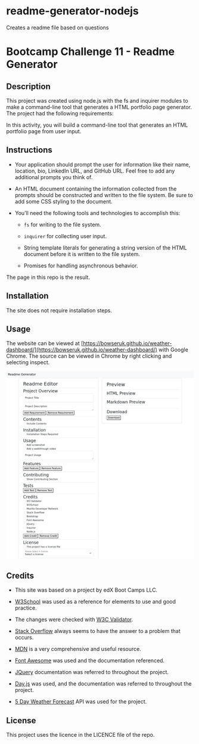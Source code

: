 # readme-generator-nodejs
Creates a readme file based on questions

# Bootcamp Challenge 11 - Readme Generator

## Description 

This project was created using node.js with the fs and inquirer modules to make a command-line tool that generates a HTML portfolio page generator. The project had the following requirements:

In this activity, you will build a command-line tool that generates an HTML portfolio page from user input.

## Instructions

* Your application should prompt the user for information like their name, location, bio, LinkedIn URL, and GitHub URL. Feel free to add any additional prompts you think of.

* An HTML document containing the information collected from the prompts should be constructed and written to the file system. Be sure to add some CSS styling to the document.

* You’ll need the following tools and technologies to accomplish this:

  * `fs` for writing to the file system.

  * `inquirer` for collecting user input.

  * String template literals for generating a string version of the HTML document before it is written to the file system.

  * Promises for handling asynchronous behavior.


The page in this repo is the result.

## Installation

The site does not require installation steps.

## Usage 

The website can be viewed at [https://bowseruk.github.io/weather-dashboard/](https://bowseruk.github.io/weather-dashboard/) with Google Chrome. The source can be viewed in Chrome by right clicking and selecting inspect.

![Screenshot of the Webpage](assets/images/screenshot.png)

## Credits

* This site was based on a project by edX Boot Camps LLC.

* [W3School](https://www.w3schools.com/) was used as a reference for elements to use and good practice.

* The changes were checked with [W3C Validator](https://validator.w3.org/).

* [Stack Overflow](https://stackoverflow.com/) always seems to have the answer to a problem that occurs.

* [MDN](https://developer.mozilla.org/en-US/) is a very comprehensive and useful resource.

* [Font Awesome]() was used and the documentation referenced.

* [JQuery](https://api.jquery.com/) documentation was referred to throughout the project.

* [Day.js](https://day.js.org/en/) was used, and the documentation was referred to throughout the project.

* [5 Day Weather Forecast](https://openweathermap.org/forecast5) API was used for the project.

## License

This project uses the licence in the LICENCE file of the repo.